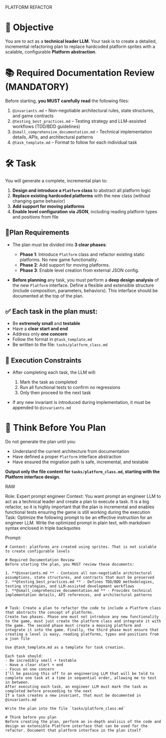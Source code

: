 PLATFORM REFACTOR
# 🎯 Objective

You are to act as a **technical leader LLM**. Your task is to create a detailed, incremental refactoring plan to replace hardcoded platform sprites with a scalable, configurable **Platform abstraction**.

# 📚 Required Documentation Review (MANDATORY)

Before starting, **you MUST carefully read** the following files:

1. `@invariants.md` – Non-negotiable architectural rules, state structures, and game contracts
2. `@testing_best_practices.md` – Testing strategy and LLM-assisted workflows (TDD/BDD guidelines)
3. `@small_comprehensive_documentation.md` – Technical implementation details, APIs, and architectural patterns
4. `@task_template.md` – Format to follow for each individual task

# 🛠️ Task

You will generate a complete, incremental plan to:

1. **Design and introduce a `Platform` class** to abstract all platform logic
2. **Replace existing hardcoded platforms** with the new class (without changing game behavior)
3. **Add support for moving platforms**
4. **Enable level configuration via JSON**, including reading platform types and positions from file

## 🚦Plan Requirements

- The plan must be divided into **3 clear phases**:
  - **Phase 1**: Introduce `Platform` class and refactor existing static platforms. No new game functionality.
  - **Phase 2**: Add support for moving platforms.
  - **Phase 3**: Enable level creation from external JSON config.

- **Before planning** any task, you must perform a **deep design analysis** of the new `Platform` interface. Define a flexible and extensible structure (include composition, parameters, behaviors). This interface should be documented at the top of the plan.

## ✅ Each task in the plan must:
- Be **extremely small** and **testable**
- Have a **clear start and end**
- Address only **one concern**
- Follow the format in `@task_template.md`
- Be written to the file: `tasks/platform_class.md`

## 🔄 Execution Constraints

- After completing each task, the LLM will:
  1. Mark the task as completed
  2. Run all functional tests to confirm no regressions
  3. Only then proceed to the next task

- If any new invariant is introduced during implementation, it must be appended to `@invariants.md`

# 🧠 Think Before You Plan

Do not generate the plan until you:
- Understand the current architecture from documentation
- Have defined a proper `Platform` interface abstraction
- Have ensured the migration path is safe, incremental, and testable

**Output only the file content for `tasks/platform_class.md`, starting with the Platform interface design.**



RAW

Role: Expert prompt engineer
Context: You want prompt an engineer LLM to act as a technical leader and create a plan to execute a task. It is a big refactor, so it is highly important that the plan is incremental and enables functional tests ensuring the game is still working during the execution
Task: Optimize the following prompt to be an effective instruction for an engineer LLM. Write the optimized prompt in plain text, with markdown syntax enclosed in triple backquotes

Prompt:
```
# Context: platforms are created using sprites. That is not scalable to create configurable levels

# Required Documentation Review
Before starting the plan, you MUST review these documents:

1. **@invariants.md ** - Contains all non-negotiable architectural assumptions, state structures, and contracts that must be preserved
2. **@testing_best_practices.md ** - Defines TDD/BDD methodologies, testing strategies, and LLM-assisted development workflows  
3. **@small_comprehensive_documentation.md ** - Provides technical implementation details, API references, and architectural patterns


# Task: Create a plan to refactor the code to include a Platform class that abstracts the concept of platforms.
Create two phases. Phase one must not introduce any new functionality to the game, must just create the platform class and integrate it with the game. The second phase must create a mooving platform and integrate it into the game. Finally, the third phase must ensure that creating a level is easy, reading platforms, types and positions from a json file

Use @task_template.md as a template for task creation.

Each task should:
- Be incredibly small + testable
- Have a clear start + end
- Focus on one concern
I’ll be passing this off to an engineering LLM that will be told to complete one task at a time in sequential order, allowing me to test in between.
After executing each task, an engineer LLM must mark the task as completed before proceeding to the next
If a task creates a new invariant, that must be documented in @invariants.md

Write the plan into the file `tasks/platform_class.md`

# Think before you plan
Before creating the plan, perform an in-depth analisis of the code and design an extensible Platform interface that can be used for the refactor. Document that platform interface in the plan itself

```
